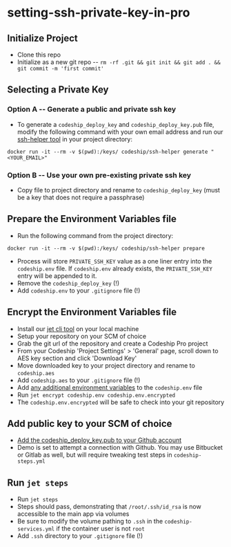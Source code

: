 # setting-ssh-private-key-in-pro

## Initialize Project

- Clone this repo
- Initialize as a new git repo -- `rm -rf .git && git init && git add . && git commit -m 'first commit'`

## Selecting a Private Key

### Option A -- Generate a public and private ssh key

- To generate a `codeship_deploy_key` and `codeship_deploy_key.pub` file, modify the following command with your own email address and run our [ssh-helper tool](https://github.com/codeship-library/docker-utilities/tree/master/ssh-helper) in your project directory:

```
docker run -it --rm -v $(pwd):/keys/ codeship/ssh-helper generate "<YOUR_EMAIL>"
```

### Option B -- Use your own pre-existing private ssh key

- Copy file to project directory and rename to `codeship_deploy_key` (must be a key that does not require a passphrase)

## Prepare the Environment Variables file

- Run the following command from the project directory:

```
docker run -it --rm -v $(pwd):/keys/ codeship/ssh-helper prepare
```

- Process will store `PRIVATE_SSH_KEY` value as a one liner entry into the `codeship.env` file. If `codeship.env` already exists, the `PRIVATE_SSH_KEY` entry will be appended to it.
- Remove the `codeship_deploy_key` (!)
- Add `codeship.env` to your `.gitignore` file (!)

## Encrypt the Environment Variables file

- Install our [jet cli tool](https://documentation.codeship.com/pro/jet-cli/installation/) on your local machine
- Setup your repository on your SCM of choice
- Grab the git url of the repository and create a Codeship Pro project
- From your Codeship 'Project Settings' > 'General' page, scroll down to AES key section and click 'Download Key'
- Move downloaded key to your project directory and rename to `codeship.aes`
- Add `codeship.aes` to your `.gitignore` file (!)
- Add [any additional environment variables](https://documentation.codeship.com/pro/builds-and-configuration/environment-variables/#encrypting-your-environment-variables) to the `codeship.env` file
- Run `jet encrypt codeship.env codeship.env.encrypted`
- The `codeship.env.encrypted` will be safe to check into your git repository

## Add public key to your SCM of choice

- [Add the codeship_deploy_key.pub to your Github account](https://help.github.com/articles/adding-a-new-ssh-key-to-your-github-account/)
- Demo is set to attempt a connection with Github. You may use Bitbucket or Gitlab as well, but will require tweaking test steps in `codeship-steps.yml`

## Run `jet steps`

- Run `jet steps`
- Steps should pass, demonstrating that `/root/.ssh/id_rsa` is now accessible to the main app via volumes
- Be sure to modify the volume pathing to `.ssh` in the `codeship-services.yml` if the container user is not `root`
- Add `.ssh` directory to your `.gitignore` file (!)
